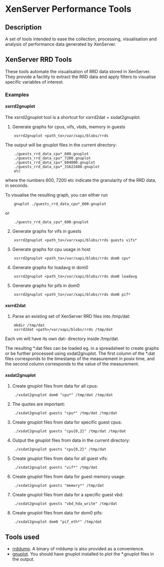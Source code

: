 # XenServer Performance Tools

## Description

A set of tools intended to ease the collection, processing, visualisation and
analysis of performance data generated by XenServer.

## XenServer RRD Tools

These tools automate the visualisation of RRD data stored in XenServer. They
provide a facility to extract the RRD data and apply filters to visualise
specific variables of interest.

### Examples

#### xsrrd2gnuplot

The xsrrd2gnuplot tool is a shortcut for xsrrd2dat + xsdat2gnuplot.

1. Generate graphs for cpus, vifs, vbds, memory in guests

```
    xsrrd2gnuplot <path_to>/var/xapi/blobs/rrds
```

The output will be gnuplot files in the current directory:

```
    ./guests_rrd_data_cpu*_600.gnuplot
    ./guests_rrd_data_cpu*_7200.gnuplot
    ./guests_rrd_data_cpu*_604800.gnuplot
    ./guests_rrd_data_cpu*_31622400.gnuplot
    etc
```

where the numbers 600, 7200 etc indicate the granularity of the RRD data, in seconds.

To visualise the resulting graph, you can either run

```
    gnuplot ./guests_rrd_data_cpu*_600.gnuplot
```

or

```
    ./guests_rrd_data_cpu*_600.gnuplot
```

2. Generate graphs for vifs in guests

```
    xsrrd2gnuplot <path_to>/var/xapi/blobs/rrds guests vifs*
```

3. Generate graphs for cpu usage in host 

```
    xsrrd2gnuplot <path_to>/var/xapi/blobs/rrds dom0 cpu*
```

4. Generate graphs for loadavg in dom0

```
    xsrrd2gnuplot <path_to>/var/xapi/blobs/rrds dom0 loadavg
```

5. Generate graphs for pifs in dom0

```
    xsrrd2gnuplot <path_to>/var/xapi/blobs/rrds dom0 pif*
```

#### xsrrd2dat

1. Parse an existing set of XenServer RRD files into /tmp/dat:

```
    mkdir /tmp/dat
    xsrrd2dat <path>/var/xapi/blobs/rrds /tmp/dat
```

Each vm will have its own dat-<vm-uuid> directory inside /tmp/dat.

The resulting *.dat files can be loaded eg. in a spreadsheet to create graphs
or be further processed using xsdat2gnuplot. The first column of the *.dat
files corresponds to the timestamp of the measurement in posix time, and the
second column corresponds to the value of the measurement.

#### xsdat2gnuplot

1. Create gnuplot files from data for all cpus:

```
    ./xsdat2gnuplot dom0 "cpu*" /tmp/dat /tmp/dat
```

2. The quotes are important:

```
    ./xsdat2gnuplot guests "cpu*" /tmp/dat /tmp/dat
```

3. Create gnuplot files from data for specific guest cpus:

```
    ./xsdat2gnuplot guests "cpu{0,2}" /tmp/dat /tmp/dat
```

4. Output the gnuplot files from data in the current directory:

```
    ./xsdat2gnuplot guests "cpu{0,2}" /tmp/dat
```

5. Create gnuplot files from data for all guest vifs:

```
    ./xsdat2gnuplot guests "vif*" /tmp/dat
```

6. Create gnuplot files from data for guest memory usage:

```
    ./xsdat2gnuplot guests "memory*" /tmp/dat
```

7. Create gnuplot files from data for a specific guest vbd:

```
    ./xsdat2gnuplot guests "vbd_hda_write" /tmp/dat
```

8. Create gnuplot files from data for dom0 pifs:

```
    ./xsdat2gnuplot dom0 "pif_eth*" /tmp/dat
```

## Tools used

* [rrddump](https://github.com/xapi-project/rrddump). A binary of rrddump is also provided as a convenience.
* [gnuplot](http://www.gnuplot.info/). You should have gnuplot installed to plot the *.gnuplot files in the output.


